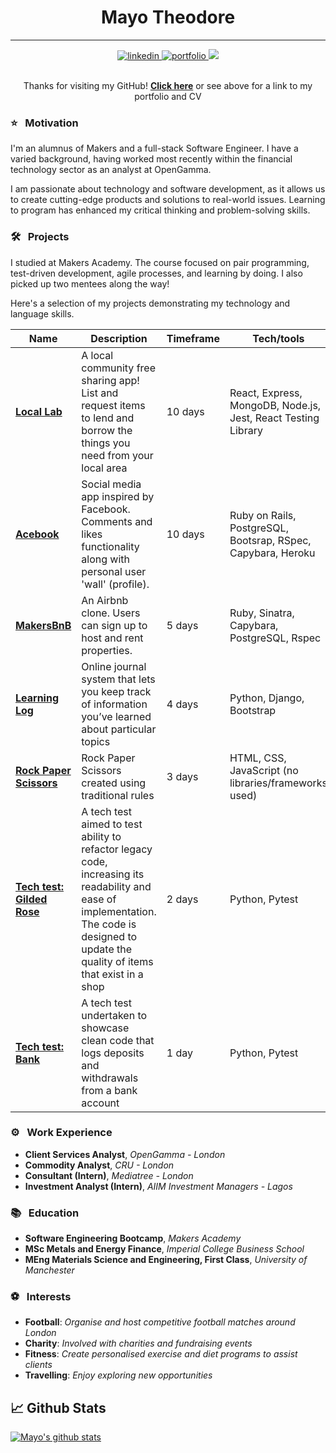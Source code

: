 <div align="center">
  <h1>Mayo Theodore</h1>
  <hr>

  <div align="center">
    <a href="https://www.linkedin.com/in/mayokun-theodore/">
        <img alt="linkedin" title="My LinkedIn Page" src="https://img.shields.io/badge/LinkedIn-0077B5?style=for-the-badge&logo=linkedin&logoColor=white" />
    </a>
    <a href="http://mayoelith.pythonanywhere.com/">
        <img alt="portfolio" title="My Portfolio" src="https://img.shields.io/badge/Portfolio-3b5998?style=for-the-badge&logo=google-chrome&logoColor=white" />
    </a>
    <a href="https://www.codewars.com/users/Mayo-Theodore">
        <img src="https://img.shields.io/badge/CodeWars-%23AD2C27?style=for-the-badge&logo=codewars&logoColor=white" />
    </a>
  </div>
  <br>

Thanks for visiting my GitHub! [**Click here**](http://mayoelith.pythonanywhere.com/) or see above for a link to my portfolio and CV

</div>

### :star: &nbsp; Motivation

I'm an alumnus of Makers and a full-stack Software Engineer. I have a varied background, having worked most recently within the financial technology sector as an analyst at OpenGamma.

I am passionate about technology and software development, as it allows us to create cutting-edge products and solutions to real-world issues. Learning to program has enhanced my critical thinking and problem-solving skills.

### 🛠 &nbsp; Projects

I studied at Makers Academy. The course focused on pair programming, test-driven development, agile processes, and learning by doing. I also picked up two mentees along the way!

Here's a selection of my projects demonstrating my technology and language skills.

| Name                                                                                                        | Description                                                                                                                                                                                | Timeframe | Tech/tools                                                    |
| ----------------------------------------------------------------------------------------------------------- | ------------------------------------------------------------------------------------------------------------------------------------------------------------------------------------------ | --------- | ------------------------------------------------------------- |
| [**Local Lab**](https://github.com/msc49/llab/tree/borrow-requests-and-approvals)                           | A local community free sharing app! List and request items to lend and borrow the things you need from your local area                                                                     | 10 days   | React, Express, MongoDB, Node.js, Jest, React Testing Library |
| [**Acebook**](https://github.com/IbrahimAC/acebook-betterverse)                                             | Social media app inspired by Facebook. Comments and likes functionality along with personal user 'wall' (profile).                                                                         | 10 days   | Ruby on Rails, PostgreSQL, Bootsrap, RSpec, Capybara, Heroku  |
| [**MakersBnB**](https://github.com/sherwingp/makersbnb)                                                     | An Airbnb clone. Users can sign up to host and rent properties.                                                                                                                            | 5 days    | Ruby, Sinatra, Capybara, PostgreSQL, Rspec                    |
| [**Learning Log**](https://github.com/sherwingp/makersbnb)                                                  | Online journal system that lets you keep track of information you’ve learned about particular topics                                                                                       | 4 days    | Python, Django, Bootstrap                                     |
| [**Rock Paper Scissors**](https://github.com/Mayo-Theodore/Rock-Paper-Scissors)                             | Rock Paper Scissors created using traditional rules                                                                                                                                        | 3 days    | HTML, CSS, JavaScript (no libraries/frameworks used)          |
| [**Tech test: Gilded Rose**](https://github.com/Mayo-Theodore/GildedRose-Refactoring-Kata/tree/main/python) | A tech test aimed to test ability to refactor legacy code, increasing its readability and ease of implementation. The code is designed to update the quality of items that exist in a shop | 2 days    | Python, Pytest                                                |
| [**Tech test: Bank**](https://github.com/Mayo-Theodore/bank-tech-test)                                      | A tech test undertaken to showcase clean code that logs deposits and withdrawals from a bank account                                                                                       | 1 day     | Python, Pytest                                                |

### ⚙️ &nbsp; Work Experience

- <strong>Client Services Analyst</strong>, <em>OpenGamma - London</em>
- <strong>Commodity Analyst</strong>, <em>CRU - London</em>
- <strong>Consultant (Intern)</strong>, <em>Mediatree - London</em>
- <strong>Investment Analyst (Intern)</strong>, <em>AIIM Investment Managers - Lagos</em>

### 📚 &nbsp; Education

- <strong>Software Engineering Bootcamp</strong>, <em>Makers Academy</em>
- <strong>MSc Metals and Energy Finance</strong>, <em>Imperial College Business School</em>
- <strong>MEng Materials Science and Engineering, First Class</strong>, <em>University of Manchester</em>

### :soccer: &nbsp; Interests

- <strong>Football</strong>: <em>Organise and host competitive football matches around London</em>
- <strong>Charity</strong>: <em>Involved with charities and fundraising events</em>
- <strong>Fitness</strong>: <em>Create personalised exercise and diet programs to assist clients</em>
- <strong>Travelling</strong>: <em>Enjoy exploring new opportunities</em>

## &#x1f4c8; Github Stats

[![Mayo's github stats](https://github-readme-stats.vercel.app/api?username=Mayo-Theodore)](https://github.com/Mayo-Theodore/github-readme-stats)

<!--
**Mayo-Theodore/Mayo-Theodore** is a ✨ _special_ ✨ repository because its `README.md` (this file) appears on your GitHub profile.

Here are some ideas to get you started:

- 🔭 I’m currently working on ...
- 🌱 I’m currently learning ...
- 👯 I’m looking to collaborate on ...
- 🤔 I’m looking for help with ...
- 💬 Ask me about ...
- 📫 How to reach me: ...
- 😄 Pronouns: ...
- ⚡ Fun fact: ...
-->
